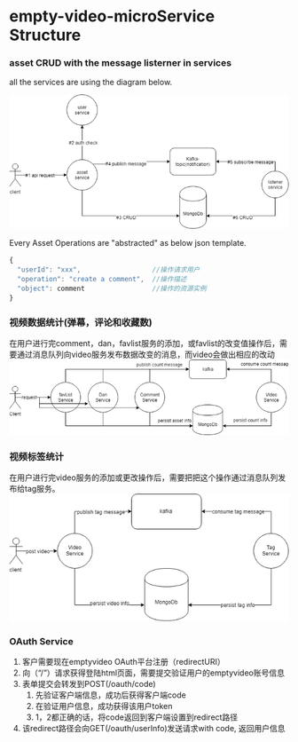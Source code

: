 # empty-video-microService Structure
### asset CRUD with the message listerner in services
all the services are using the diagram below.

![ad](img/asset-operation-diagram.png)  

Every Asset Operations are "abstracted" as below json template.
```javascript
{
  "userId": "xxx",                  //操作请求用户
  "operation": "create a comment",  //操作描述
  "object": comment                 //操作的资源实例
}
```
### 视频数据统计(弹幕，评论和收藏数)
在用户进行完comment，dan，favlist服务的添加，或favlist的改变值操作后，需要通过消息队列向video服务发布数据改变的消息，而video会做出相应的改动
![flow](img/video-count-diagram.png)
### 视频标签统计
在用户进行完video服务的添加或更改操作后，需要把把这个操作通过消息队列发布给tag服务。
![flow](img/video-tag-diagram.png)
### OAuth Service
1. 客户需要现在emptyvideo OAuth平台注册（redirectURI）
2. 向（“/”）请求获得登陆html页面，需要提交验证用户的emptyvideo账号信息
3. 表单提交会转发到POST(/oauth/code)
    1. 先验证客户端信息，成功后获得客户端code
    2. 在验证用户信息，成功获得该用户token
    3. 1，2都正确的话，将code返回到客户端设置到redirect路径
4. 该redirect路径会向GET(/oauth/userInfo)发送请求with code, 返回用户信息